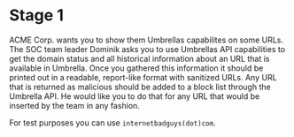 # Stage 1

ACME Corp. wants you to show them Umbrellas capabilites on some URLs. The SOC team leader Dominik asks you to use Umbrellas API capabilities to get the domain status and all historical information about an URL that is available in Umbrella. Once you gathered this information it should be printed out in a readable, report-like format with sanitized URLs.
Any URL that is returned as malicious should be added to a block list through the Umbrella API. He would like you to do that for any URL that would be inserted by the team in any fashion. 

For test purposes you can use `internetbadguys(dot)com`.
